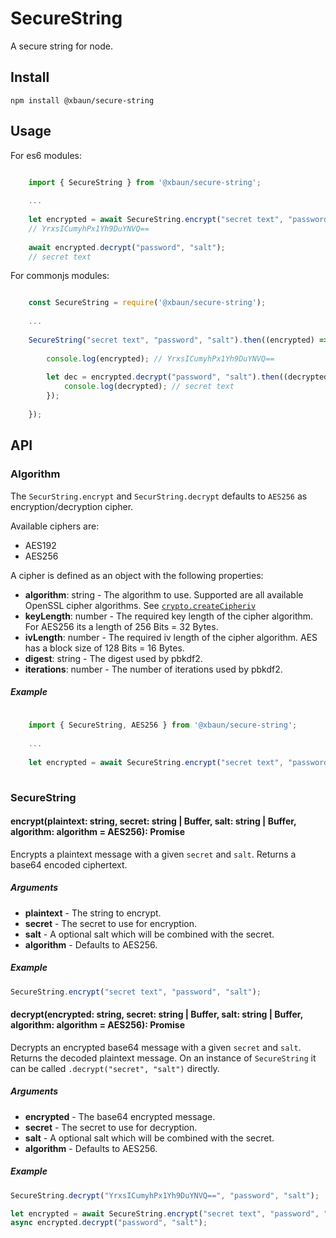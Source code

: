 # SecureString

A secure string for node.

## Install

```
npm install @xbaun/secure-string
```

## Usage

For es6 modules:
```javascript

    import { SecureString } from '@xbaun/secure-string';
    
    ...
    
    let encrypted = await SecureString.encrypt("secret text", "password", "salt");
    // YrxsICumyhPx1Yh9DuYNVQ==
    
    await encrypted.decrypt("password", "salt");
    // secret text

```

For commonjs modules:

```javascript

    const SecureString = require('@xbaun/secure-string');
    
    ...
    
    SecureString("secret text", "password", "salt").then((encrypted) => {
    
        console.log(encrypted); // YrxsICumyhPx1Yh9DuYNVQ==
        
        let dec = encrypted.decrypt("password", "salt").then((decrypted) => {
            console.log(decrypted); // secret text
        });
        
    });

```

## API

### Algorithm

The ```SecurString.encrypt``` and ```SecurString.decrypt``` defaults to ```AES256``` as encryption/decryption cipher.

Available ciphers are:
- AES192
- AES256

A cipher is defined as an object with the following properties:

- **algorithm**:  string - The algorithm to use. Supported are all available OpenSSL cipher algorithms. See [```crypto.createCipheriv```](https://nodejs.org/api/crypto.html#crypto_crypto_createcipheriv_algorithm_key_iv_options)
- **keyLength**:  number - The required key length of the cipher algorithm. For AES256 its a length of 256 Bits = 32 Bytes.
- **ivLength**:   number - The required iv length of the cipher algorithm. AES has a block size of 128 Bits = 16 Bytes.
- **digest**:     string - The digest used by pbkdf2.
- **iterations**: number - The number of iterations used by pbkdf2.

##### Example

```javascript
    
    import { SecureString, AES256 } from '@xbaun/secure-string';
    
    ...
    
    let encrypted = await SecureString.encrypt("secret text", "password", "salt", AES256);
    
```

### SecureString

#### encrypt(plaintext: string, secret: string | Buffer, salt: string | Buffer, algorithm: algorithm = AES256): Promise<SecureString>

Encrypts a plaintext message with a given ```secret``` and ```salt```. Returns a base64 encoded ciphertext.

##### Arguments

- **plaintext** - The string to encrypt.
- **secret** - The secret to use for encryption.
- **salt** - A optional salt which will be combined with the secret.
- **algorithm** - Defaults to AES256.

##### Example

```javascript
SecureString.encrypt("secret text", "password", "salt");
```

#### decrypt(encrypted: string, secret: string | Buffer, salt: string | Buffer, algorithm: algorithm = AES256): Promise<string>

Decrypts an encrypted base64 message with a given ```secret``` and ```salt```. Returns the decoded plaintext message. 
On an instance of ```SecureString``` it can be called ```.decrypt("secret", "salt")``` directly.

##### Arguments

- **encrypted** - The base64 encrypted message.
- **secret** - The secret to use for decryption.
- **salt** - A optional salt which will be combined with the secret.
- **algorithm** - Defaults to AES256.

##### Example

```javascript
SecureString.decrypt("YrxsICumyhPx1Yh9DuYNVQ==", "password", "salt");
```

```javascript
let encrypted = await SecureString.encrypt("secret text", "password", "salt");
async encrypted.decrypt("password", "salt");
```
